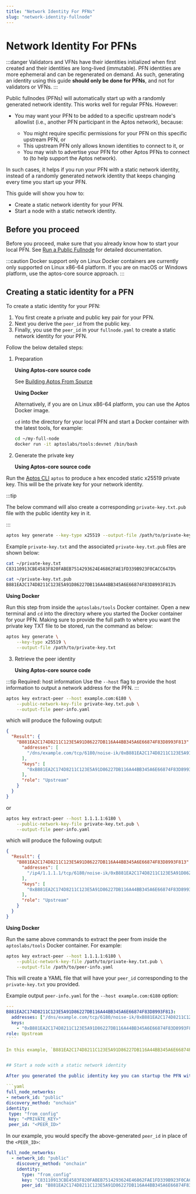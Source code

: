 ```yaml
---
title: "Network Identity For PFNs"
slug: "network-identity-fullnode"
---
```


# Network Identity For PFNs

:::danger
Validators and VFNs have their identities initialized when first created and their identities are long-lived (immutable).
PFN identities are more ephemeral and can be regenerated on demand. As such, generating an identity using this
guide **should only be done for PFNs**, and not for validators or VFNs.
:::

Public fullnodes (PFNs) will automatically start up with a randomly generated network identity. This works well for regular PFNs. However:

- You may want your PFN to be added to a specific upstream node's allowlist (i.e., another PFN participant in the Aptos network), because:

  - You might require specific permissions for your PFN on this specific upstream PFN, or
  - This upstream PFN only allows known identities to connect to it, or
  - You may wish to advertise your PFN for other Aptos PFNs to connect to (to help support the Aptos network).

In such cases, it helps if you run your PFN with a static network identity, instead of a randomly generated network identity that keeps changing every time you start up your PFN.

This guide will show you how to:

- Create a static network identity for your PFN.
- Start a node with a static network identity.

## Before you proceed

Before you proceed, make sure that you already know how to start your local PFN. See [Run a Public Fullnode](./index.md) for detailed documentation.

:::caution Docker support only on Linux
Docker containers are currently only supported on Linux x86-64 platform. If you are on macOS or Windows platform, use the aptos-core source approach.
:::

## Creating a static identity for a PFN

To create a static identity for your PFN:

1. You first create a private and public key pair for your PFN.
2. Next you derive the `peer_id` from the public key.
3. Finally, you use the `peer_id` in your `fullnode.yaml` to create a static network identity for your PFN.

Follow the below detailed steps:

1. Preparation

   **Using Aptos-core source code**

   See [Building Aptos From Source](../../guides/building-from-source.md)

   **Using Docker**

   Alternatively, if you are on Linux x86-64 platform, you can use the Aptos Docker image.

   `cd` into the directory for your local PFN and start a Docker container with the latest tools, for example:

   ```bash
   cd ~/my-full-node
   docker run -it aptoslabs/tools:devnet /bin/bash
   ```

2. Generate the private key

   **Using Aptos-core source code**

Run the [Aptos CLI](../../tools/aptos-cli/use-cli/use-aptos-cli.md) `aptos` to produce a hex encoded static x25519 private key. This will be the private key for your network identity.

:::tip

The below command will also create a corresponding `private-key.txt.pub` file with the public identity key in it.

:::

```bash
aptos key generate --key-type x25519 --output-file /path/to/private-key.txt

```

Example `private-key.txt` and the associated `private-key.txt.pub` files are shown below:

```bash
cat ~/private-key.txt
C83110913CBE4583F820FABEB7514293624E46862FAE1FD339B923F0CACC647D%

cat ~/private-key.txt.pub
B881EA2C174D8211C123E5A91D86227DB116A44BB345A6E66874F83D8993F813%
```

**Using Docker**

Run this step from inside the `aptoslabs/tools` Docker container. Open a new terminal and `cd` into the directory where you started the Docker container for your PFN. Making sure to provide the full path to where you want the private key TXT file to be stored, run the command as below:

```bash
aptos key generate \
    --key-type x25519 \
    --output-file /path/to/private-key.txt
```

3. Retrieve the peer identity

   **Using Aptos-core source code**

:::tip Required: host information
Use the `--host` flag to provide the host information to output a network address for the PFN.
:::

```bash
aptos key extract-peer --host example.com:6180 \
    --public-network-key-file private-key.txt.pub \
    --output-file peer-info.yaml
```

which will produce the following output:

```json
{
  "Result": {
    "B881EA2C174D8211C123E5A91D86227DB116A44BB345A6E66874F83D8993F813": {
      "addresses": [
        "/dns/example.com/tcp/6180/noise-ik/0xB881EA2C174D8211C123E5A91D86227DB116A44BB345A6E66874F83D8993F813/handshake/0"
      ],
      "keys": [
        "0xB881EA2C174D8211C123E5A91D86227DB116A44BB345A6E66874F83D8993F813"
      ],
      "role": "Upstream"
    }
  }
}
```

or

```bash
aptos key extract-peer --host 1.1.1.1:6180 \
    --public-network-key-file private-key.txt.pub \
    --output-file peer-info.yaml
```

which will produce the following output:

```json
{
  "Result": {
    "B881EA2C174D8211C123E5A91D86227DB116A44BB345A6E66874F83D8993F813": {
      "addresses": [
        "/ip4/1.1.1.1/tcp/6180/noise-ik/0xB881EA2C174D8211C123E5A91D86227DB116A44BB345A6E66874F83D8993F813/handshake/0"
      ],
      "keys": [
        "0xB881EA2C174D8211C123E5A91D86227DB116A44BB345A6E66874F83D8993F813"
      ],
      "role": "Upstream"
    }
  }
}
```

**Using Docker**

Run the same above commands to extract the peer from inside the `aptoslabs/tools` Docker container. For example:

```bash
aptos key extract-peer --host 1.1.1.1:6180 \
    --public-network-key-file /path/to/private-key.txt.pub \
    --output-file /path/to/peer-info.yaml
```

This will create a YAML file that will have your `peer_id` corresponding to the `private-key.txt` you provided.

Example output `peer-info.yaml` for the `--host example.com:6180` option:

````yaml
---
B881EA2C174D8211C123E5A91D86227DB116A44BB345A6E66874F83D8993F813:
  addresses: ["/dns/example.com/tcp/6180/noise-ik/0xB881EA2C174D8211C123E5A91D86227DB116A44BB345A6E66874F83D8993F813/handshake/0"]
  keys:
    - "0xB881EA2C174D8211C123E5A91D86227DB116A44BB345A6E66874F83D8993F813"
role: Upstream
 ```

In this example, `B881EA2C174D8211C123E5A91D86227DB116A44BB345A6E66874F83D8993F813` is the `peer_id`. Use this in the `peer_id` field of your `fullnode.yaml` to create a static identity for your PFN.


## Start a node with a static network identity

After you generated the public identity key you can startup the PFN with a static network identity by using the public key in the `peer_id` field of the configuration file `fullnode.yaml`:

```yaml
full_node_networks:
- network_id: "public"
discovery_method: "onchain"
identity:
 type: "from_config"
 key: "<PRIVATE_KEY>"
 peer_id: "<PEER_ID>"
````

In our example, you would specify the above-generated `peer_id` in place of the `<PEER_ID>`:

```yaml
full_node_networks:
  - network_id: "public"
    discovery_method: "onchain"
    identity:
      type: "from_config"
      key: "C83110913CBE4583F820FABEB7514293624E46862FAE1FD339B923F0CACC647D"
      peer_id: "B881EA2C174D8211C123E5A91D86227DB116A44BB345A6E66874F83D8993F813"
```
